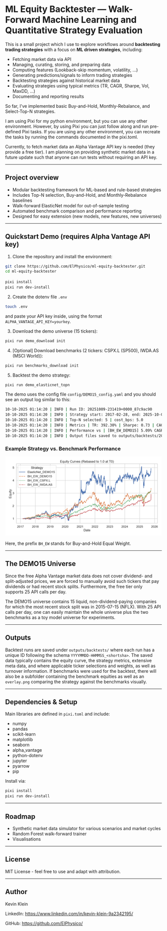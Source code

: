 # ML Equity Backtester — Walk-Forward Machine Learning and Quantitative Strategy Evaluation

This is a small project which I use to explore workflows around **backtesting trading strategies** with a focus on **ML driven strategies**, including:
- Fetching market data via API
- Managing, curating, storing, and preparing data
- Computing features (Lookback-skip momentum, volatility, ...)
- Generating predictions/signals to inform trading strategies
- Backtesting strategies against historical market data
- Evaluating strategies using typical metrics (TR, CAGR, Sharpe, Vol, MaxDD, ...)
- Documenting and reporting results

So far, I've implemented basic Buy-and-Hold, Monthly-Rebalance, and Select-Top-N strategies.

I am using Pixi for my python environment, but you can use any other environment. However, by using Pixi you can just follow along and run pre-defined Pixi tasks. If you are using any other environment, you can recreate the tasks by running the commands documented in the pixi.toml.

Currently, to fetch market data an Alpha Vantage API key is needed (they provide a free tier). I am planning on providing synthetic market data in a future update such that anyone can run tests without requiring an API key.

---

## Project overview

- Modular backtesting framework for ML-based and rule-based strategies
- Includes Top-N selection, Buy-and-Hold, and Monthly-Rebalance baselines
- Walk-forward ElasticNet model for out-of-sample testing
- Automated benchmark comparison and performance reporting
- Designed for easy extension (new models, new features, new universes)

---

## Quickstart Demo (requires Alpha Vantage API key)

1. Clone the repository and install the environment:
```bash
git clone https://github.com/ElPhysico/ml-equity-backtester.git
cd ml-equity-backtester

pixi install
pixi run dev-install
```

2. Create the dotenv file `.env`
```bash
touch .env
```
and paste your API key inside, using the format `ALPHA_VANTAGE_API_KEY=yourkey`.

3. Download the demo universe (15 tickers):
```bash
pixi run demo_download init
```

4. [Optional] Download benchmarks (2 tickers: CSPX.L (SP500), IWDA.AS (MSCI World)):
```bash
pixi run benchmarks_download init
```

5. Backtest the demo strategy:
```bash
pixi run demo_elasticnet_topn
```

The demo uses the config file `config/DEMO15_config.yaml` and you should see an output log similar to this:
```bash
10-10-2025 01:14:20 | INFO | Run ID: 20251009-231419+0000_87c9ac90
10-10-2025 01:14:20 | INFO | Strategy start: 2017-02-28, end: 2025-10-07
10-10-2025 01:14:20 | INFO | Top-N selected: 5 | cost_bps: 5.0
10-10-2025 01:14:20 | INFO | Metrics | TR: 392.30% | Sharpe: 0.73 | CAGR: 20.35% | MaxDD: 46.68% | Ann. Vol: 33.09% | Ann. avg. turnover: 104.83%
10-10-2025 01:14:20 | INFO | Performance vs | [BH_EW_DEMO15] 5.09% CAGR, 0.02 Sharpe | [BH_EW_IWDA.AS] 9.20% CAGR, 0.04 Sharpe | [BH_EW_CSPX.L] 5.85% CAGR, -0.15 Sharpe
10-10-2025 01:14:20 | INFO | Output files saved to outputs/backtests/20251009-231419+0000_87c9ac90
```

### Example Strategy vs. Benchmark Performance
![Strategy vs Benchmark Overlay](docs/images/overlay_demo.png)

Here, the prefix `BH_EW` stands for Buy-and-Hold Equal Weight.

---

## The DEMO15 Universe

Since the free Alpha Vantage market data does not cover dividend- and split-adjusted prices, we are forced to manually avoid such tickers that pay dividends or had recent stock splits. Furthermore, the free tier only supports 25 API calls per day.

The DEMO15 universe contains 15 liquid, non-dividend-paying companies for which the most recent stock split was in 2015-07-15 (NFLX). With 25 API calls per day, one can easily maintain the whole universe plus the two benchmarks as a toy model universe for experiments.

---

## Outputs

Backtest runs are saved under `outputs/backtests/` where each run has a unique ID following the schema `YYYYMMDD-HHMMSS_<shortsha>`. The saved data typically contains the equity curve, the strategy metrics, extensive meta data, and where applicable ticker selections and weights, as well as turnover information. If benchmarks were used for the backtest, there will also be a subfolder containing the benchmark equities as well as an `overlay.png` comparing the strategy against the benchmarks visually.

---

## Dependencies & Setup

Main libraries are defined in `pixi.toml` and include:
- numpy
- pandas
- scikit-learn
- matplotlib
- seaborn
- alpha_vantage
- python-dotenv
- jupyter
- pyarrow
- pip

Install via:
```bash
pixi install
pixi run dev-install
```

---

## Roadmap

- Synthetic market data simulator for various scenarios and market cycles
- Random Forest walk-forward trainer
- Visualisations

---

## License

MIT License - feel free to use and adapt with attribution.

---

## Author

Kevin Klein

LinkedIn: https://www.linkedin.com/in/kevin-klein-9a2342195/

GitHub: https://github.com/ElPhysico/
